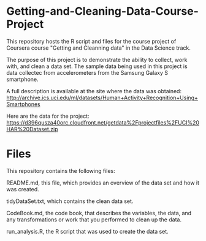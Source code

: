 # Getting-and-Cleaning-Data-Course-Project
This repository hosts the R script and files for the course project of Coursera course "Getting and Cleanning data" 
in the Data Science track.

The purpose of this project is to demonstrate the ability to collect, work with, and clean a data set.
The sample data being used in this project is data collectec from accelerometers from the Samsung Galaxy S smartphone.

A full description is available at the site where the data was obtained:
http://archive.ics.uci.edu/ml/datasets/Human+Activity+Recognition+Using+Smartphones

Here are the data for the project:
https://d396qusza40orc.cloudfront.net/getdata%2Fprojectfiles%2FUCI%20HAR%20Dataset.zip

# Files
This repository contains the following files:

README.md, this file, which provides an overview of the data set and how it was created.

tidyDataSet.txt, which contains the clean data set.

CodeBook.md, the code book, that describes the variables, the data, and any transformations or work that you performed to clean up the data.

run_analysis.R, the R script that was used to create the data set.



